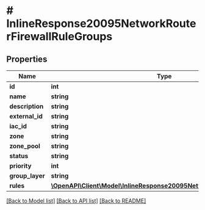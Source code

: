 # # InlineResponse20095NetworkRouterFirewallRuleGroups

## Properties

Name | Type | Description | Notes
------------ | ------------- | ------------- | -------------
**id** | **int** |  | [optional]
**name** | **string** |  | [optional]
**description** | **string** |  | [optional]
**external_id** | **string** |  | [optional]
**iac_id** | **string** |  | [optional]
**zone** | **string** |  | [optional]
**zone_pool** | **string** |  | [optional]
**status** | **string** |  | [optional]
**priority** | **int** |  | [optional]
**group_layer** | **string** |  | [optional]
**rules** | [**\OpenAPI\Client\Model\InlineResponse20095NetworkRouterFirewallRules[]**](InlineResponse20095NetworkRouterFirewallRules.md) |  | [optional]

[[Back to Model list]](../../README.md#models) [[Back to API list]](../../README.md#endpoints) [[Back to README]](../../README.md)
